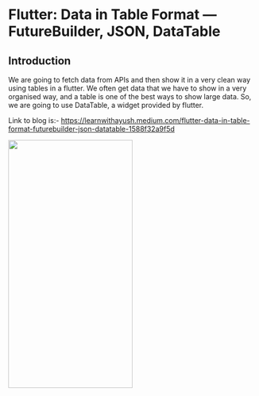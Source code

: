 # Flutter: Data in Table Format — FutureBuilder, JSON, DataTable

## Introduction
We are going to fetch data from APIs and then show it in a very clean way using tables in a flutter. We often get data that we have to show in a very organised way, and a table is one of the best ways to show large data. So, we are going to use DataTable, a widget provided by flutter.

Link to blog is:- https://learnwithayush.medium.com/flutter-data-in-table-format-futurebuilder-json-datatable-1588f32a9f5d

<img src="https://user-images.githubusercontent.com/37010915/165966429-f94b340e-cc44-4f4e-ac56-3f80e8d12678.gif" height=500px width=250px>
